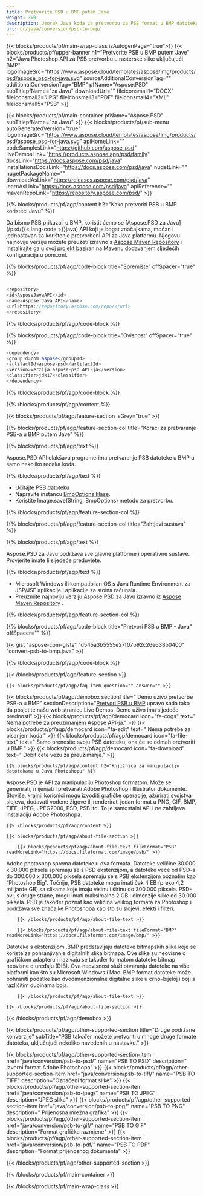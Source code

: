 ```yaml
---
title: Pretvorite PSB u BMP putem Jave
weight: 300
description: Uzorak Java koda za pretvorbu za PSB format u BMP datoteku. Upotrijebite ovaj primjer koda za pretvaranje PSB-a u BMP unutar bilo koje Web ili Desktop Java aplikacije.
url: cr/java/conversion/psb-to-bmp/
---
```


{{< blocks/products/pf/main-wrap-class isAutogenPage="true">}}
{{< blocks/products/pf/upper-banner h1="Pretvorite PSB u BMP putem Jave" h2="Java Photoshop API za PSB pretvorbu u rasterske slike uključujući BMP" logoImageSrc="https://www.aspose.cloud/templates/aspose/img/products/psd/aspose_psd-for-java.svg" sourceAdditionalConversionTag="" additionalConversionTag="BMP" pfName="Aspose.PSD" subTitlepfName="za Javu" downloadUrl="" fileiconsmall1="DOCX" fileiconsmall2="JPG" fileiconsmall3="PDF" fileiconsmall4="XML" fileiconsmall5="PSB" >}}

{{< blocks/products/pf/main-container pfName="Aspose.PSD" subTitlepfName="za Javu" >}}
{{< blocks/products/pf/sub-menu autoGeneratedVersion="true" logoImageSrc="https://www.aspose.cloud/templates/aspose/img/products/psd/aspose_psd-for-java.svg" apiHomeLink="" codeSamplesLink="https://github.com/aspose-psd" liveDemosLink="https://products.aspose.app/psd/family" docsLink="https://docs.aspose.com/psd/java" installationsDocsLink="https://docs.aspose.com/psd/java" nugetLink="" nugetPackageName="" downloadAsLink="https://releases.aspose.com/psd/java" learnAsLink="https://docs.aspose.com/psd/java" apiReference="" mavenRepoLink="https://repository.aspose.com/psd/" >}}

{{% blocks/products/pf/agp/content h2="Kako pretvoriti PSB u BMP koristeći Javu" %}}

 Da bismo PSB prikazali u BMP, koristit ćemo se
 [Aspose.PSD za Javu](/psd/{{< lang-code >}}java)
 API koji je bogat značajkama, moćan i jednostavan za korištenje pretvorbeni API za Java platformu. Njegovu najnoviju verziju možete preuzeti izravno s
 [Aspose Maven Repository](https://repository.aspose.com/psd/)
 i instalirajte ga u svoj projekt baziran na Mavenu dodavanjem sljedećih konfiguracija u pom.xml.

{{% blocks/products/pf/agp/code-block title="Spremište" offSpacer="true" %}}

```cs

<repository>
<id>AsposeJavaAPI</id>
<name>Aspose Java API</name>
<url>https://repository.aspose.com/repo/</url>
</repository>

```

{{% /blocks/products/pf/agp/code-block %}}

{{% blocks/products/pf/agp/code-block title="Ovisnost" offSpacer="true" %}}

```cs
<dependency>
<groupId>com.aspose</groupId>
<artifactId>aspose-psd</artifactId>
<version>verzija aspose-psd API-ja</version>
<classifier>jdk17</classifier>
</dependency>

```

{{% /blocks/products/pf/agp/code-block %}}

{{% /blocks/products/pf/agp/content %}}

{{< blocks/products/pf/agp/feature-section isGrey="true" >}}

{{% blocks/products/pf/agp/feature-section-col title="Koraci za pretvaranje PSB-a u BMP putem Jave" %}}

{{% blocks/products/pf/agp/text %}}

 Aspose.PSD API olakšava programerima pretvaranje PSB datoteke u BMP u samo nekoliko redaka koda.

{{% /blocks/products/pf/agp/text %}}

- Učitajte PSB datoteku
- Napravite instancu [BmpOptions klase](https://apireference.aspose.com/psd/java/com.aspose.psd.imageoptions/BmpOptions).
- Koristite Image.save(String, BmpOptions) metodu za pretvorbu.

{{% /blocks/products/pf/agp/feature-section-col %}}

{{% blocks/products/pf/agp/feature-section-col title="Zahtjevi sustava" %}}

{{% blocks/products/pf/agp/text %}}

 Aspose.PSD za Javu podržava sve glavne platforme i operativne sustave. Provjerite imate li sljedeće preduvjete.

{{% /blocks/products/pf/agp/text %}}

- Microsoft Windows ili kompatibilan OS s Java Runtime Environment za JSP/JSF aplikacije i aplikacije za stolna računala.
- Preuzmite najnoviju verziju Aspose.PSD za Javu izravno iz
 [Aspose Maven Repository](https://repository.aspose.com/psd/) .

{{% /blocks/products/pf/agp/feature-section-col %}}

{{% blocks/products/pf/agp/code-block title="Pretvori PSB u BMP - Java" offSpacer="" %}}

{{< gist "aspose-com-gists" "d545a3b5555e27f07b92c26e638b0400" "convert-psb-to-bmp.java" >}}

{{% /blocks/products/pf/agp/code-block %}}

{{< /blocks/products/pf/agp/feature-section >}}

    {{< blocks/products/pf/agp/faq-item question="" answer="" >}}
 

<!-- aboutfile Starts -->

{{< blocks/products/pf/agp/demobox sectionTitle=" Demo uživo pretvorbe PSB-a u BMP" sectionDescription="[Pretvori PSB u BMP](https://products.aspose.app/psd/conversion/psb-to-bmp) upravo sada tako da posjetite našu web stranicu Live Demos. Demo uživo ima sljedeće prednosti" >}}
        {{< blocks/products/pf/agp/democard icon="fa-cogs" text=" Nema potrebe za preuzimanjem Aspose API-ja." >}}
        {{< blocks/products/pf/agp/democard icon="fa-edit" text=" Nema potrebe za pisanjem koda." >}}
        {{< blocks/products/pf/agp/democard icon="fa-file-text" text=" Samo prenesite svoju PSB datoteku, ona će se odmah pretvoriti u BMP." >}}
        {{< blocks/products/pf/agp/democard icon="fa-download" text=" Dobit ćete vezu za preuzimanje." >}}

    {{% blocks/products/pf/agp/content h2="Knjižnica za manipulaciju datotekama u Java Photoshopu" %}}

 Aspose.PSD je API za manipulaciju Photoshop formatom. Može se generirati, mijenjati i pretvarati Adobe Photoshop i Illustrator dokumente. Štoviše, krajnji korisnici mogu izvoditi grafičke operacije, ažurirati svojstva slojeva, dodavati vodene žigove ili renderirati jedan format u PNG, GIF, BMP, TIFF, JPEG, JPEG2000, PSD, PSB itd. To je samostalni API i ne zahtijeva instalaciju Adobe Photoshopa.



    {{% /blocks/products/pf/agp/content %}}

    {{< blocks/products/pf/agp/about-file-section >}}

        {{< blocks/products/pf/agp/about-file-text fileFormat="PSB" readMoreLink="https://docs.fileformat.com/image/psb/" >}}

Adobe photoshop sprema datoteke u dva formata. Datoteke veličine 30.000 x 30.000 piksela spremaju se s PSD ekstenzijom, a datoteke veće od PSD-a do 300.000 x 300.000 piksela spremaju se s PSB ekstenzijom poznatim kao “Photoshop Big”. Točnije, PSB datoteke mogu imati čak 4 EB (preko 4,2 milijarde GB) sa slikama koje imaju visinu i širinu do 300.000 piksela. PSD-ovi, s druge strane, mogu imati maksimalno 2 GB i dimenzije slike od 30.000 piksela. PSB je također poznat kao veličina velikog formata za Photoshop i podržava sve značajke Photoshopa kao što su slojevi, efekti i filteri.


        {{< /blocks/products/pf/agp/about-file-text >}}

        {{< blocks/products/pf/agp/about-file-text fileFormat="BMP" readMoreLink="https://docs.fileformat.com/image/bmp/" >}}

Datoteke s ekstenzijom .BMP predstavljaju datoteke bitmapskih slika koje se koriste za pohranjivanje digitalnih slika bitmapa. Ove slike su neovisne o grafičkom adapteru i nazivaju se također formatom datoteke bitmap neovisne o uređaju (DIB). Ova neovisnost služi otvaranju datoteke na više platformi kao što su Microsoft Windows i Mac. BMP format datoteke može pohraniti podatke kao dvodimenzionalne digitalne slike u crno-bijeloj i boji s različitim dubinama boja.


        {{< /blocks/products/pf/agp/about-file-text >}}

    {{< /blocks/products/pf/agp/about-file-section >}}

{{< /blocks/products/pf/agp/demobox >}}

<!-- aboutfile Ends -->

{{< blocks/products/pf/agp/other-supported-section title="Druge podržane konverzije" subTitle="PSB također možete pretvoriti u mnoge druge formate datoteka, uključujući nekoliko navedenih u nastavku." >}}

{{< blocks/products/pf/agp/other-supported-section-item href="java/conversion/psb-to-psd/" name="PSB TO PSD" description=" Izvorni format Adobe Photoshopa" >}}
{{< blocks/products/pf/agp/other-supported-section-item href="java/conversion/psb-to-tiff/" name="PSB TO TIFF" description="Označeni format slike" >}}
{{< blocks/products/pf/agp/other-supported-section-item href="java/conversion/psb-to-jpeg/" name="PSB TO JPEG" description="JPEG slika" >}}
{{< blocks/products/pf/agp/other-supported-section-item href="java/conversion/psb-to-png/" name="PSB TO PNG" description=" Prijenosna mrežna grafika" >}}
{{< blocks/products/pf/agp/other-supported-section-item href="java/conversion/psb-to-gif/" name="PSB TO GIF" description="Format grafičke razmjene" >}}
{{< blocks/products/pf/agp/other-supported-section-item href="java/conversion/psb-to-pdf/" name="PSB TO PDF" description="Format prijenosnog dokumenta" >}}

{{< /blocks/products/pf/agp/other-supported-section >}}

{{< /blocks/products/pf/main-container >}}
    
{{< /blocks/products/pf/main-wrap-class >}}
